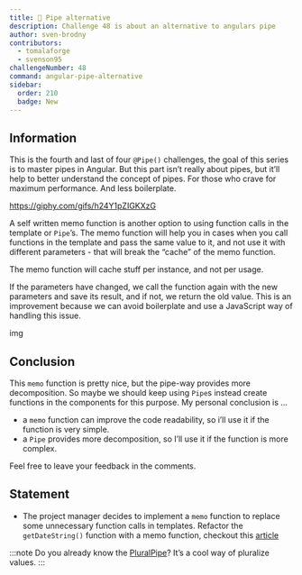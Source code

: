 ```yaml
---
title: 🔴 Pipe alternative
description: Challenge 48 is about an alternative to angulars pipe
author: sven-brodny
contributors:
  - tomalaforge
  - svenson95
challengeNumber: 48
command: angular-pipe-alternative
sidebar:
  order: 210
  badge: New
---
```


## Information

This is the fourth and last of four `@Pipe()` challenges, the goal of this series is to master pipes in Angular. But this part isn’t really about pipes, but it’ll help to better understand the concept of pipes. For those who crave for maximum performance. And less boilerplate.

https://giphy.com/gifs/h24Y1pZIGKXzG

A self written memo function is another option to using function calls in the template or `Pipe`’s. The memo function will help you in cases when you call functions in the template and pass the same value to it, and not use it with different parameters - that will break the “cache” of the memo function.

The memo function will cache stuff per instance, and not per usage.

If the parameters have changed, we call the function again with the new parameters and save its result, and if not, we return the old value. This is an improvement because we can avoid boilerplate and use a JavaScript way of handling this issue.

img

## Conclusion

This `memo` function is pretty nice, but the pipe-way provides more decomposition. So maybe we should keep using `Pipe`s instead create functions in the components for this purpose. My personal conclusion is …

- a `memo` function can improve the code readability, so i’ll use it if the function is very simple.
- a `Pipe` provides more decomposition, so I’ll use it if the function is more complex.

Feel free to leave your feedback in the comments.

## Statement

- The project manager decides to implement a `memo` function to replace some unnecessary function calls in templates. Refactor the `getDateString()` function with a memo function, checkout this [article](https://itnext.io/its-ok-to-use-function-calls-in-angular-templates-ffdd12b0789e)

:::note
Do you already know the [PluralPipe](https://angular.io/api/common/I18nPluralPipe)? It’s a cool way of pluralize values.
:::
